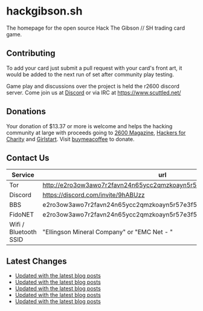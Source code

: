# hackgibson.sh
The homepage for the open source Hack The Gibson // SH trading card game.


## Contributing

To add your card just submit a pull request with your card's front art, it would be added to the next run of set after community play testing.

Game play and discussions over the project is held the r2600 discord server. Come join us at [Discord](https://discord.com/invite/9hABUzz) or via IRC at https://www.scuttled.net/


## Donations

Your donation of $13.37 or more is welcome and helps the hacking community at large with proceeds going to [2600 Magazine](https://2600.com/), [Hackers for Charity](https://hackersforcharity.org) and [Girlstart](https://girlstart.org).  Visit [buymeacoffee](https://www.buymeacoffee.com/hackgibson.sh) to donate.


## Contact Us

Service | url
-|-
Tor | http://e2ro3ow3awo7r2favn24n65ycc2qmzkoayn5r57e3f56nvjwdcgg32ad.onion
Discord | https://discord.com/invite/9hABUzz
BBS | e2ro3ow3awo7r2favn24n65ycc2qmzkoayn5r57e3f56nvjwdcgg32ad.onion:23
FidoNET | e2ro3ow3awo7r2favn24n65ycc2qmzkoayn5r57e3f56nvjwdcgg32ad.onion:24554
Wifi / Bluetooth SSID | "Ellingson Mineral Company" or "EMC Net - <fidonet address>"

## Latest Changes
<!-- BLOG-POST-LIST:START -->
- [Updated with the latest blog posts](https://github.com/DFW2600/hackgibson.sh/commit/9dee2d31e1bb1c9f27bde6f200e5da0eabd76779)
- [Updated with the latest blog posts](https://github.com/DFW2600/hackgibson.sh/commit/56cf77e2d1bda9a50afbdb38fe7ccfd7af5b4f7f)
- [Updated with the latest blog posts](https://github.com/DFW2600/hackgibson.sh/commit/1f834504603bee60c7df87ffb6b13f0089d78161)
- [Updated with the latest blog posts](https://github.com/DFW2600/hackgibson.sh/commit/9121c881af965bde5155161835d66891c2543600)
- [Updated with the latest blog posts](https://github.com/DFW2600/hackgibson.sh/commit/7549138793fca51a4f6bea69beaaea6aa8d82275)
<!-- BLOG-POST-LIST:END -->
